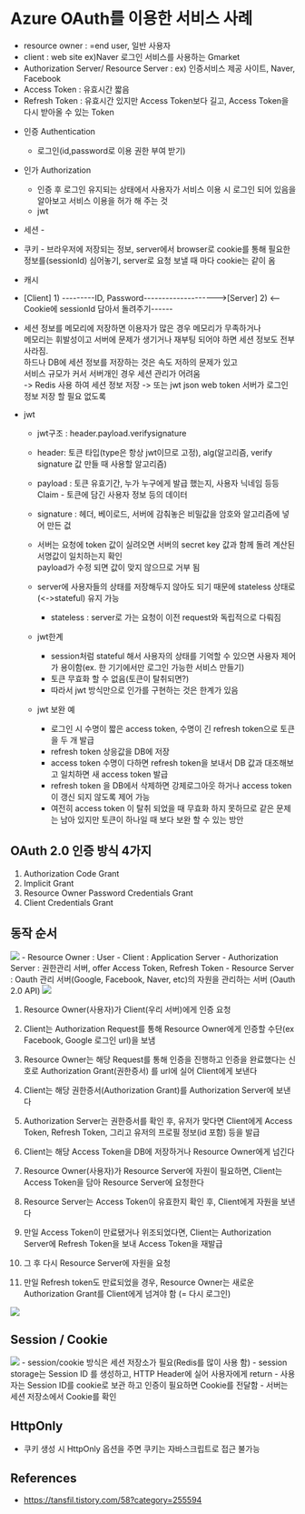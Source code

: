# Azure OAuth를 이용한 서비스 사례


- resource owner : =end user, 일반 사용자
- client : web site ex)Naver 로그인 서비스를 사용하는 Gmarket
- Authorization Server/ Resource Server : ex) 인증서비스 제공 사이트, Naver, Facebook
- Access Token : 유효시간 짧음
- Refresh Token : 유효시간 있지만 Access Token보다 길고, Access Token을 다시 받아올 수 있는 Token


* 인증 Authentication  
  - 로그인(id,password로 이용 권한 부여 받기)
* 인가 Authorization  
  - 인증 후 로그인 유지되는 상태에서 사용자가 서비스 이용 시 로그인 되어 있음을 알아보고 서비스 이용을 허가 해 주는 것
  - jwt
  
* 세션 - 
* 쿠키 - 브라우저에 저장되는 정보, server에서 browser로 cookie를 통해 필요한 정보를(sessionId) 심어놓기, server로 요청 보낼 때 마다 cookie는 같이 옴
* 캐시
* [Client] 1) ---------ID, Password-------------------->[Server]
           2) <--Cookie에 sessionId 담아서 돌려주기------
* 세션 정보를 메모리에 저장하면 이용자가 많은 경우 메모리가 무족하거나<br>
  메모리는 휘발성이고 서버에 문제가 생기거나 재부팅 되어야 하면 세션 정보도 전부 사라짐.<br>
  하드나 DB에 세션 정보를 저장하는 것은 속도 저하의 문제가 있고<br>
  서비스 규모가 커서 서버개인 경우 세션 관리가 어려움<br>
  -> Redis 사용 하여 세션 정보 저장
  -> 또는 jwt json web token 서버가 로그인 정보 저장 할 필요 없도록
* jwt 
    - jwt구조 : header.payload.verifysignature
    - header: 토큰 타입(type은 항상 jwt이므로 고정), alg(알고리즘, verify signature 값 만들 때 사용할 알고리즘) 
    - payload : 토큰 유효기간, 누가 누구에게 발급 했는지, 사용자 닉네임 등등<br>
                Claim - 토큰에 담긴 사용자 정보 등의 데이터
    - signature : 헤더, 베이로드, 서버에 감춰놓은 비밀값을 암호와 알고리즘에 넣어 만든 겂
    - 서버는 요청에 token 값이 실려오면 서버의 secret key 값과 함께 돌려 계산된 서명값이 일치하는지 확인<br>
      payload가 수정 되면 값이 맞지 않으므로 거부 됨
    - server에 사용자들의 상태를 저장해두지 않아도 되기 때문에 stateless 상태로(<->stateful) 유지 가능
        - stateless : server로 가는 요청이 이전 request와 독립적으로 다뤄짐 
    - jwt한계
        - session처럼 stateful 해서 사용자의 상태를 기억할 수 있으면 사용자 제어가 용이함(ex. 한 기기에서만 로그인 가능한 서비스 만들기)<br>
        - 토큰 무효화 할 수 없음(토큰이 탈취되면?)
        - 따라서 jwt 방식만으로 인가를 구현하는 것은 한계가 있음

    - jwt 보완 예 
        - 로그인 시 수명이 짧은 access token, 수명이 긴 refresh token으로 토큰을 두 개 발급
        - refresh token 상응값을 DB에 저장
        - access token 수명이 다하면 refresh token을 보내서 DB 값과 대조해보고 일치하면 새 access token 발급
        - refresh token 을 DB에서 삭제하면 강제로그아웃 하거나 access token이 갱신 되지 않도록 제어 가능 
        - 여전히 access token 이 탈취 되었을 때 무효화 하지 못하므로 같은 문제는 남아 있지만 토큰이 하나일 때 보다 보완 할 수 있는 방안


## OAuth 2.0 인증 방식 4가지
1. Authorization Code Grant
2. Implicit Grant
3. Resource Owner Password Credentials Grant
4. Client Credentials Grant

## 동작 순서
<img src="https://t1.daumcdn.net/cfile/tistory/99E7B03A5B6EE05324">
- Resource Owner : User
- Client : Application Server
- Authorization Server : 권한관리 서버, offer Access Token, Refresh Token
- Resource Server : Oauth 관리 서버(Google, Facebook, Naver, etc)의 자원을 관리하는 서버 (Oauth 2.0 API)

<img src ="https://t1.daumcdn.net/cfile/tistory/9945F13F5B6EECC02A">

1. Resource Owner(사용자)가 Client(우리 서버)에게 인증 요청

2. Client는 Authorization Request를 통해 Resource Owner에게 인증할 수단(ex Facebook, Google 로그인 url)을 보냄

3. Resource Owner는 해당 Request를 통해 인증을 진행하고 인증을 완료했다는 신호로 Authorization Grant(권한증서) 를 url에 실어 Client에게 보낸다

4. Client는 해당 권한증서(Authorization Grant)를 Authorization Server에 보낸다

5. Authorization Server는 권한증서를 확인 후, 유저가 맞다면 Client에게 Access Token, Refresh Token, 그리고 유저의 프로필 정보(id 포함) 등을 발급

6. Client는 해당 Access Token을 DB에 저장하거나 Resource Owner에게 넘긴다

7. Resource Owner(사용자)가 Resource Server에 자원이 필요하면, Client는 Access Token을 담아 Resource Server에 요청한다

8. Resource Server는 Access Token이 유효한지 확인 후, Client에게 자원을 보낸다

9. 만일 Access Token이 만료됐거나 위조되었다면, Client는 Authorization Server에 Refresh Token을 보내 Access Token을 재발급

10. 그 후 다시 Resource Server에 자원을 요청

11. 만일 Refresh token도 만료되었을 경우, Resource Owner는 새로운 Authorization Grant를 Client에게 넘겨야 함 (= 다시 로그인)


<img src="https://t1.daumcdn.net/cfile/tistory/99115C3F5B6EECBF37">




## Session / Cookie 
<img src="https://t1.daumcdn.net/cfile/tistory/994BEA345B53368401">
- session/cookie 방식은 세션 저장소가 필요(Redis를 많이 사용 함)
- session storage는 Session ID 를 생성하고, HTTP Header에 실어 사용자에게 return
- 사용자는 Session ID를 cookie로 보관 하고 인증이 필요하면 Cookie를 전달함
- 서버는 세션 저장소에서 Cookie를 확인

## HttpOnly
- 쿠키 생성 시 HttpOnly 옵션을 주면 쿠키는 자바스크립트로 접근 불가능


## References
- https://tansfil.tistory.com/58?category=255594
